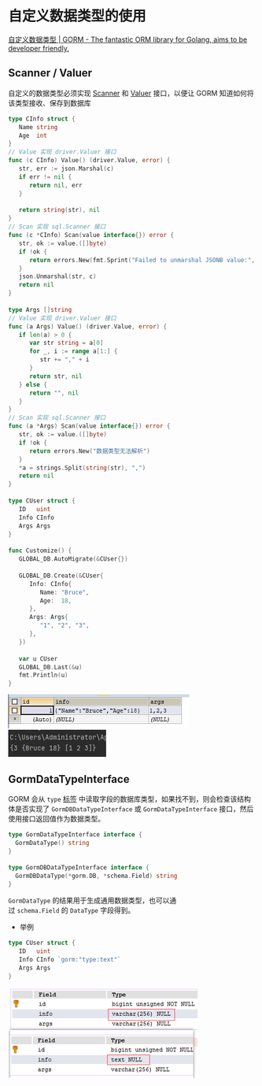 # 自定义数据类型的使用

[自定义数据类型 | GORM - The fantastic ORM library for Golang, aims to be developer friendly.](https://gorm.io/zh_CN/docs/data_types.html)

## Scanner / Valuer

自定义的数据类型必须实现 [Scanner](https://pkg.go.dev/database/sql#Scanner) 和 [Valuer](https://pkg.go.dev/database/sql/driver#Valuer) 接口，以便让 GORM 知道如何将该类型接收、保存到数据库

```go
type CInfo struct {  
   Name string  
   Age  int  
}  
// Value 实现 driver.Valuer 接口  
func (c CInfo) Value() (driver.Value, error) {  
   str, err := json.Marshal(c)  
   if err != nil {  
      return nil, err  
   }  
  
   return string(str), nil  
}  
// Scan 实现 sql.Scanner 接口  
func (c *CInfo) Scan(value interface{}) error {  
   str, ok := value.([]byte)  
   if !ok {  
      return errors.New(fmt.Sprint("Failed to unmarshal JSONB value:", value))  
   }  
   json.Unmarshal(str, c)  
   return nil  
}  
  
type Args []string  
// Value 实现 driver.Valuer 接口  
func (a Args) Value() (driver.Value, error) {  
   if len(a) > 0 {  
      var str string = a[0]  
      for _, i := range a[1:] {  
         str += "," + i  
      }  
      return str, nil  
   } else {  
      return "", nil  
   }  
}  
// Scan 实现 sql.Scanner 接口  
func (a *Args) Scan(value interface{}) error {  
   str, ok := value.([]byte)  
   if !ok {  
      return errors.New("数据类型无法解析")  
   }  
   *a = strings.Split(string(str), ",")  
   return nil  
}  
  
type CUser struct {  
   ID   uint  
   Info CInfo  
   Args Args  
}  
  
func Customize() {  
   GLOBAL_DB.AutoMigrate(&CUser{})  
  
   GLOBAL_DB.Create(&CUser{  
      Info: CInfo{  
         Name: "Bruce",  
         Age:  18,  
      },  
      Args: Args{  
         "1", "2", "3",  
      },  
   })  
  
   var u CUser  
   GLOBAL_DB.Last(&u)  
   fmt.Println(u)  
}
```

![](https://raw.githubusercontent.com/Swiftie13st/Figurebed/main/img/202210141526005.png)
![](https://raw.githubusercontent.com/Swiftie13st/Figurebed/main/img/202210141525430.png)

## GormDataTypeInterface

GORM 会从 `type` [标签](https://gorm.io/zh_CN/docs/models.html#tags) 中读取字段的数据库类型，如果找不到，则会检查该结构体是否实现了 `GormDBDataTypeInterface` 或 `GormDataTypeInterface` 接口，然后使用接口返回值作为数据类型。

```go
type GormDataTypeInterface interface {  
  GormDataType() string  
}  
  
type GormDBDataTypeInterface interface {  
  GormDBDataType(*gorm.DB, *schema.Field) string  
}
```

`GormDataType` 的结果用于生成通用数据类型，也可以通过 `schema.Field` 的 `DataType` 字段得到。

- 举例

```go
type CUser struct {  
   ID   uint  
   Info CInfo `gorm:"type:text"`  
   Args Args  
}
```

![](https://raw.githubusercontent.com/Swiftie13st/Figurebed/main/img/202210141532906.png)

